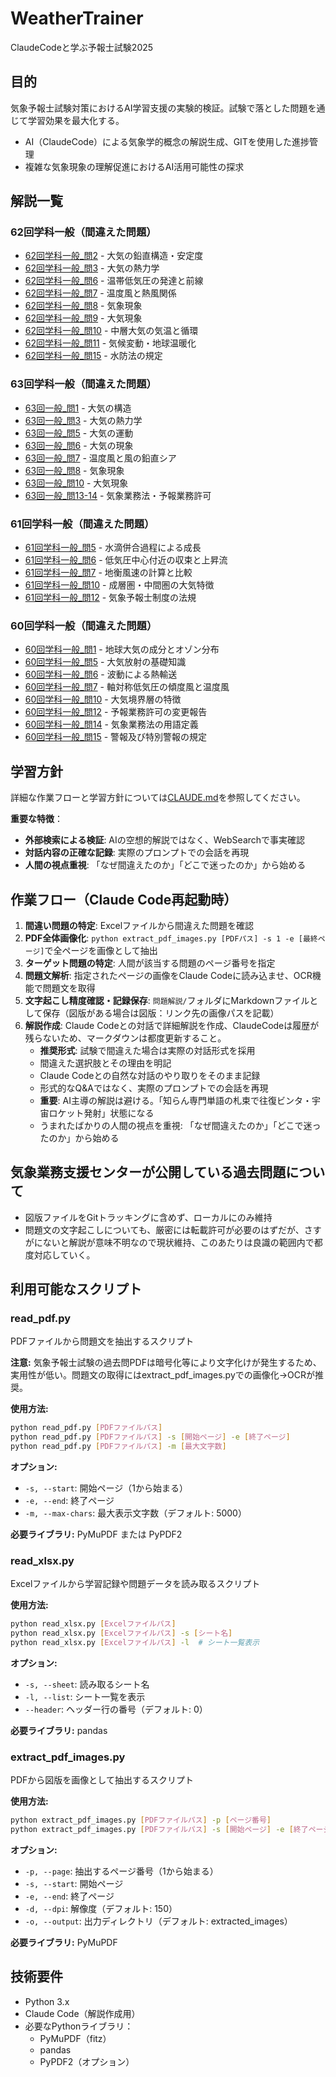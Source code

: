 # WeatherTrainer

ClaudeCodeと学ぶ予報士試験2025

## 目的
気象予報士試験対策におけるAI学習支援の実験的検証。試験で落とした問題を通じて学習効果を最大化する。
- AI（ClaudeCode）による気象学的概念の解説生成、GITを使用した進捗管理
- 複雑な気象現象の理解促進におけるAI活用可能性の探求

## 解説一覧

### 62回学科一般（間違えた問題）
- [62回学科一般_問2](問題解説/62回学科一般_問2.md) - 大気の鉛直構造・安定度
- [62回学科一般_問3](問題解説/62回学科一般_問3.md) - 大気の熱力学
- [62回学科一般_問6](問題解説/62回学科一般_問6.md) - 温帯低気圧の発達と前線
- [62回学科一般_問7](問題解説/62回学科一般_問7.md) - 温度風と熱風関係
- [62回学科一般_問8](問題解説/62回学科一般_問8.md) - 気象現象
- [62回学科一般_問9](問題解説/62回学科一般_問9.md) - 大気現象
- [62回学科一般_問10](問題解説/62回学科一般_問10.md) - 中層大気の気温と循環
- [62回学科一般_問11](問題解説/62回学科一般_問11.md) - 気候変動・地球温暖化
- [62回学科一般_問15](問題解説/62回学科一般_問15.md) - 水防法の規定

### 63回学科一般（間違えた問題）
- [63回一般_問1](問題解説/63回一般_問1.md) - 大気の構造
- [63回一般_問3](問題解説/63回一般_問3.md) - 大気の熱力学
- [63回一般_問5](問題解説/63回一般_問5.md) - 大気の運動
- [63回一般_問6](問題解説/63回一般_問6.md) - 大気の現象
- [63回一般_問7](問題解説/63回一般_問7.md) - 温度風と風の鉛直シア
- [63回一般_問8](問題解説/63回一般_問8.md) - 気象現象
- [63回一般_問10](問題解説/63回一般_問10.md) - 大気現象
- [63回一般_問13-14](問題解説/63回一般_問13-14.md) - 気象業務法・予報業務許可

### 61回学科一般（間違えた問題）
- [61回学科一般_問5](問題解説/61回学科一般_問5.md) - 水滴併合過程による成長
- [61回学科一般_問6](問題解説/61回学科一般_問6.md) - 低気圧中心付近の収束と上昇流
- [61回学科一般_問7](問題解説/61回学科一般_問7.md) - 地衡風速の計算と比較
- [61回学科一般_問10](問題解説/61回学科一般_問10.md) - 成層圏・中間圏の大気特徴
- [61回学科一般_問12](問題解説/61回学科一般_問12.md) - 気象予報士制度の法規

### 60回学科一般（間違えた問題）
- [60回学科一般_問1](問題解説/60回学科一般_問1.md) - 地球大気の成分とオゾン分布
- [60回学科一般_問5](問題解説/60回学科一般_問5.md) - 大気放射の基礎知識
- [60回学科一般_問6](問題解説/60回学科一般_問6.md) - 波動による熱輸送
- [60回学科一般_問7](問題解説/60回学科一般_問7.md) - 軸対称低気圧の傾度風と温度風
- [60回学科一般_問10](問題解説/60回学科一般_問10.md) - 大気境界層の特徴
- [60回学科一般_問12](問題解説/60回学科一般_問12.md) - 予報業務許可の変更報告
- [60回学科一般_問14](問題解説/60回学科一般_問14.md) - 気象業務法の用語定義
- [60回学科一般_問15](問題解説/60回学科一般_問15.md) - 警報及び特別警報の規定

## 学習方針
詳細な作業フローと学習方針については[CLAUDE.md](CLAUDE.md)を参照してください。

**重要な特徴**：
- **外部検索による検証**: AIの空想的解説ではなく、WebSearchで事実確認
- **対話内容の正確な記録**: 実際のプロンプトでの会話を再現
- **人間の視点重視**: 「なぜ間違えたのか」「どこで迷ったのか」から始める

## 作業フロー（Claude Code再起動時）
1. **間違い問題の特定**: Excelファイルから間違えた問題を確認
2. **PDF全体画像化**: `python extract_pdf_images.py [PDFパス] -s 1 -e [最終ページ]`で全ページを画像として抽出
3. **ターゲット問題の特定**: 人間が該当する問題のページ番号を指定
4. **問題文解析**: 指定されたページの画像をClaude Codeに読み込ませ、OCR機能で問題文を取得
5. **文字起こし精度確認・記録保存**: `問題解説/`フォルダにMarkdownファイルとして保存（図版がある場合は図版：リンク先の画像パスを記載）
6. **解説作成**: Claude Codeとの対話で詳細解説を作成、ClaudeCodeは履歴が残らないため、マークダウンは都度更新すること。
   - **推奨形式**: 試験で間違えた場合は実際の対話形式を採用
   - 間違えた選択肢とその理由を明記
   - Claude Codeとの自然な対話のやり取りをそのまま記録
   - 形式的なQ&Aではなく、実際のプロンプトでの会話を再現
   - **重要**: AI主導の解説は避ける。「知らん専門単語の札束で往復ビンタ・宇宙ロケット発射」状態になる
   - うまれたばかりの人間の視点を重視: 「なぜ間違えたのか」「どこで迷ったのか」から始める

## 気象業務支援センターが公開している過去問題について
- 図版ファイルをGitトラッキングに含めず、ローカルにのみ維持
- 問題文の文字起こしについても、厳密には転載許可が必要のはずだが、さすがにないと解説が意味不明なので現状維持、このあたりは良識の範囲内で都度対応していく。

## 利用可能なスクリプト

### read_pdf.py
PDFファイルから問題文を抽出するスクリプト

**注意:** 気象予報士試験の過去問PDFは暗号化等により文字化けが発生するため、実用性が低い。問題文の取得にはextract_pdf_images.pyでの画像化→OCRが推奨。

**使用方法:**
```bash
python read_pdf.py [PDFファイルパス]
python read_pdf.py [PDFファイルパス] -s [開始ページ] -e [終了ページ]
python read_pdf.py [PDFファイルパス] -m [最大文字数]
```

**オプション:**
- `-s, --start`: 開始ページ（1から始まる）
- `-e, --end`: 終了ページ
- `-m, --max-chars`: 最大表示文字数（デフォルト: 5000）

**必要ライブラリ:** PyMuPDF または PyPDF2

### read_xlsx.py
Excelファイルから学習記録や問題データを読み取るスクリプト

**使用方法:**
```bash
python read_xlsx.py [Excelファイルパス]
python read_xlsx.py [Excelファイルパス] -s [シート名]
python read_xlsx.py [Excelファイルパス] -l  # シート一覧表示
```

**オプション:**
- `-s, --sheet`: 読み取るシート名
- `-l, --list`: シート一覧を表示
- `--header`: ヘッダー行の番号（デフォルト: 0）

**必要ライブラリ:** pandas

### extract_pdf_images.py
PDFから図版を画像として抽出するスクリプト

**使用方法:**
```bash
python extract_pdf_images.py [PDFファイルパス] -p [ページ番号]
python extract_pdf_images.py [PDFファイルパス] -s [開始ページ] -e [終了ページ]
```

**オプション:**
- `-p, --page`: 抽出するページ番号（1から始まる）
- `-s, --start`: 開始ページ
- `-e, --end`: 終了ページ
- `-d, --dpi`: 解像度（デフォルト: 150）
- `-o, --output`: 出力ディレクトリ（デフォルト: extracted_images）

**必要ライブラリ:** PyMuPDF

## 技術要件
- Python 3.x
- Claude Code（解説作成用）
- 必要なPythonライブラリ：
  - PyMuPDF（fitz）
  - pandas
  - PyPDF2（オプション）